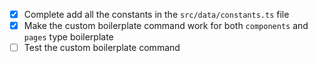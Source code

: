 - [x] Complete add all the constants in the `src/data/constants.ts` file
- [x] Make the custom boilerplate command work for both `components` and `pages` type boilerplate
- [ ] Test the custom boilerplate command
